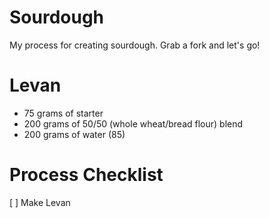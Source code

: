 # Sourdough
My process for creating sourdough. Grab a fork and let's go!


# Levan
 * 75 grams of starter
 * 200 grams of 50/50 (whole wheat/bread flour) blend
 * 200 grams of water (85)

# Process Checklist
[ ] Make Levan
